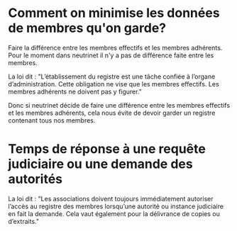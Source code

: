 <!-- TITLE: Donnesdesmembres -->
<!-- SUBTITLE: A quick summary of Donnesdesmembres -->

#     Comment on minimise les données de membres qu'on garde?

Faire la différence entre les membres effectifs et les membres adhérents.
Pour le moment dans neutrinet il n'y a pas de différence faite entre les membres.

La loi dit : "L’établissement du registre est une tâche confiée à l’organe d’administration. Cette obligation ne vise que les membres effectifs.  Les membres adhérents ne doivent pas y figurer."

Donc si neutrinet décide de faire une différence entre les membres effectifs et les membres adhérents, cela nous évite de devoir garder un registre contenant tous nos membres.


# Temps de réponse à une requête judiciaire ou une demande des autorités
La loi dit : "Les associations doivent toujours immédiatement autoriser l’accès au registre des membres lorsqu’une autorité ou instance judiciaire en fait la demande. Cela vaut également pour la délivrance de copies ou d’extraits."





